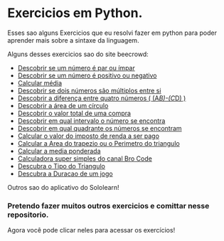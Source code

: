 # Exercicios em Python.

Esses sao alguns Exercicios que eu resolvi fazer em python para poder aprender mais sobre a sintaxe da linguagem.

Alguns desses exercicios sao do site beecrowd:
- [Descobrir se um número é par ou ímpar](https://www.beecrowd.com.br/repository/UOJ_1042.html)
- [Descobrir se um número é positivo ou negativo](https://www.beecrowd.com.br/repository/UOJ_1043.html)
- [Calcular média](https://www.beecrowd.com.br/repository/UOJ_1006.html)
- [Descobrir se dois números são múltiplos entre si](https://www.beecrowd.com.br/repository/UOJ_1044.html)
- [Descobrir a diferença entre quatro números \( (A*B)-(C*D) \)](https://www.beecrowd.com.br/repository/UOJ_1007.html)
- [Descobrir a área de um círculo](https://www.beecrowd.com.br/repository/UOJ_1002.html)
- [Descobrir o valor total de uma compra](https://www.beecrowd.com.br/repository/UOJ_1038_en.html)
- [Descobrir em qual intervalo o número se encontra](https://www.beecrowd.com.br/repository/UOJ_1037.html)
- [Descobrir em qual quadrante os números se encontram](https://www.beecrowd.com.br/repository/UOJ_1041.html)
- [Calcular o valor do imposto de renda a ser pago](https://www.beecrowd.com.br/repository/UOJ_1051.html)
- [Calcular a Area do trapezio ou o Perimetro do triangulo](https://resources.beecrowd.com/repository/UOJ_1043.html)
- [Calcular a media ponderada](https://resources.beecrowd.com/repository/UOJ_1040.html)
- [Calculadora super simples do canal Bro Code](https://www.youtube.com/watch?v=BX6_YBPr7Jw&list=PLZPZq0r_RZOOkUQbat8LyQii36cJf2SWT&index=7&ab_channel=BroCode)
- [Descubra o Tipo do Triangulo](https://resources.beecrowd.com/repository/UOJ_1045.html)
- [Descubra a Duracao de um jogo](https://resources.beecrowd.com/repository/UOJ_1046.html)

Outros sao do aplicativo do Sololearn!

### Pretendo fazer muitos outros exercicios e comittar nesse repositorio.

Agora você pode clicar neles para acessar os exercícios!